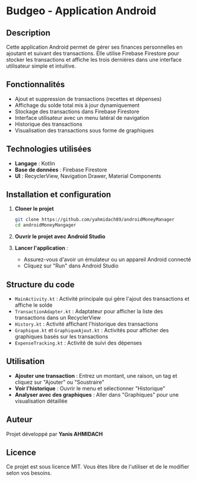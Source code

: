 # Budgeo - Application Android

## Description
Cette application Android permet de gérer ses finances personnelles en ajoutant et suivant des transactions. Elle utilise Firebase Firestore pour stocker les transactions et affiche les trois dernières dans une interface utilisateur simple et intuitive.

## Fonctionnalités
- Ajout et suppression de transactions (recettes et dépenses)
- Affichage du solde total mis à jour dynamiquement
- Stockage des transactions dans Firebase Firestore
- Interface utilisateur avec un menu latéral de navigation
- Historique des transactions
- Visualisation des transactions sous forme de graphiques

## Technologies utilisées
- **Langage** : Kotlin
- **Base de données** : Firebase Firestore
- **UI** : RecyclerView, Navigation Drawer, Material Components

## Installation et configuration
1. **Cloner le projet**
   ```bash
   git clone https://github.com/yahmidach89/androidMoneyManager
   cd androidMoneyMangager
   ```
2. **Ouvrir le projet avec Android Studio**

4. **Lancer l'application** :
   - Assurez-vous d'avoir un émulateur ou un appareil Android connecté
   - Cliquez sur "Run" dans Android Studio

## Structure du code
- `MainActivity.kt` : Activité principale qui gère l'ajout des transactions et affiche le solde
- `TransactionAdapter.kt` : Adaptateur pour afficher la liste des transactions dans un RecyclerView
- `History.kt` : Activité affichant l'historique des transactions
- `Graphique.kt` et `GraphiqueAjout.kt` : Activités pour afficher des graphiques basés sur les transactions
- `ExpenseTracking.kt` : Activité de suivi des dépenses

## Utilisation
- **Ajouter une transaction** : Entrez un montant, une raison, un tag et cliquez sur "Ajouter" ou "Soustraire"
- **Voir l'historique** : Ouvrir le menu et sélectionner "Historique"
- **Analyser avec des graphiques** : Aller dans "Graphiques" pour une visualisation détaillée

## Auteur
Projet développé par **Yanis AHMIDACH**

## Licence
Ce projet est sous licence MIT. Vous êtes libre de l'utiliser et de le modifier selon vos besoins.

